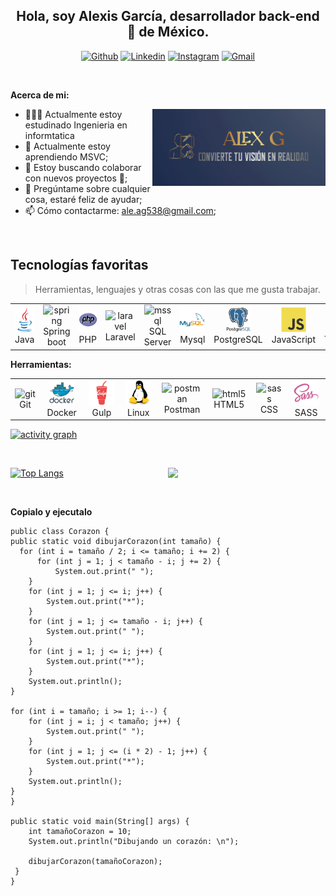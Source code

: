 <!-- Your title -->
<div  align="center">
  
  ## Hola, soy Alexis García, desarrollador back-end 🚀 de México.
    
<!-- Your badges
You can use the website to generate badges: https://shields.io/
-->
  [![Github](https://img.shields.io/badge/-Github-000?style=flat&logo=Github&logoColor=white)](https://github.com/Alex-Gar/Alex-Gar)
  [![Linkedin](https://img.shields.io/badge/-LinkedIn-blue?style=flat&logo=Linkedin&logoColor=white)](www.linkedin.com/in/alex-garcia-73a915314)
  [![Instagram](https://img.shields.io/badge/-Instagram-c13584?style=flat&labelColor=c13584&logo=instagram&logoColor=white)](https://www.instagram.com/_alexgar/)
  [![Gmail](https://img.shields.io/badge/-Gmail-c14438?style=flat&logo=Gmail&logoColor=white)](mailto:ale.ag538@gmail.com)
</div>
    &nbsp;
    
<!-- Talking about you -->
  **Acerca de mi:**
    
<!-- Any image aligned to the right. Beware the width -->
<img width="55%" align="right" alt="Github" src="https://github.com/Alex-Gar/Alex-Gar/blob/main/logo_r.png?raw=true" />
    
- 👨🏽‍💻 Actualmente estoy estudinado Ingenieria en informtatica
- 🌱 Actualmente estoy aprendiendo MSVC;
- 👯 Estoy buscando colaborar con nuevos proyectos 🤝;
- 💬 Pregúntame sobre cualquier cosa, estaré feliz de ayudar;
- 📫 Cómo contactarme: ale.ag538@gmail.com;
    
<br />
    
<h2 align="left" id="macropower-tech">Tecnologías favoritas</h2>
    
> Herramientas, lenguajes y otras cosas con las que me gusta trabajar.
    
  <table>
      <tr>
        <td align="center" width="95">
           <img src="https://raw.githubusercontent.com/devicons/devicon/master/icons/java/java-original.svg" alt="java"
                width="40" height="40" />
          <br>Java
        </td>
         <td align="center" width="95">
            <img src="https://www.vectorlogo.zone/logos/springio/springio-icon.svg" alt="spring" width="40" height="40" />
          <br>Spring boot
        </td>
          <td align="center" width="95"> 
            <img src="https://raw.githubusercontent.com/devicons/devicon/master/icons/php/php-original.svg" alt="php"
                width="40" height="40" />
          <br>PHP
        </td>
        <td align="center" width="95">
            <img src="https://upload.vectorlogo.zone/logos/laravel/images/fd9bffa7-873e-4946-92bc-815ed69faeec.svg"
                alt="laravel" width="40" height="40" />
          <br>Laravel
        </td>
        <td align="center" width="95">
            <img src="https://www.svgrepo.com/show/303229/microsoft-sql-server-logo.svg" alt="mssql" width="40"
                height="40" />
          <br>SQL Server
        </td>
        <td align="center" width="95">
           <img src="https://raw.githubusercontent.com/devicons/devicon/master/icons/mysql/mysql-original-wordmark.svg"
                alt="mysql" width="40" height="40" />     
          <br>Mysql
        </td>
        <td align="center"  width="95">
             <img src="https://raw.githubusercontent.com/devicons/devicon/master/icons/postgresql/postgresql-original-wordmark.svg"
                alt="postgresql" width="40" height="40" />
          <br>PostgreSQL
        </td>
         <td align="center" width="95">
            <img src="https://raw.githubusercontent.com/devicons/devicon/master/icons/javascript/javascript-original.svg"
                alt="javascript" width="40" height="40" />
          <br>JavaScript
        </td>
        <td align="center" width="95">
            <img src="https://raw.githubusercontent.com/devicons/devicon/master/icons/typescript/typescript-original.svg"
                alt="typescript" width="40" height="40" />
          <br>TypeScript
        </td>
      </tr>
    </table>
    
  **Herramientas:**     
<!-- Your languages and tools. Be careful with the alignment. 
You can use this sites to get logos: https://www.vectorlogo.zone or https://simpleicons.org/  
-->
  <table>
      <tr>
        <td align="center" width="95">
                <img src="https://www.vectorlogo.zone/logos/git-scm/git-scm-icon.svg" alt="git" width="40" height="40" />
               <br>Git
        </td>
        <td align="center" width="95">
                <img src="https://raw.githubusercontent.com/devicons/devicon/master/icons/docker/docker-original-wordmark.svg" alt="docker" width="40" height="40" />
          <br>Docker
        </td>
        <td align="center" width="95">
                <img src="https://raw.githubusercontent.com/devicons/devicon/master/icons/gulp/gulp-plain.svg" alt="gulp" width="40" height="40" />
          <br>Gulp
        </td>
        <td align="center" width="95">
                <img src="https://raw.githubusercontent.com/devicons/devicon/master/icons/linux/linux-original.svg" alt="linux" width="40" height="40" />
          <br>Linux
        </td>
        <td align="center" width="95">
                <img src="https://www.vectorlogo.zone/logos/getpostman/getpostman-icon.svg" alt="postman" width="40" height="40" />
          <br>Postman
        </td>
          <td align="center" width="95">
                <img src="https://www.vectorlogo.zone/logos/w3_html5/w3_html5-icon.svg" alt="html5" width="40" height="40" />
          <br>HTML5
        </td>
         <td align="center" width="95">
                    <img src="https://www.vectorlogo.zone/logos/w3_css/w3_css-official.svg" alt="sass" width="40" height="40" />
              <br>CSS
            </td>
        <td align="center" width="95">
             <img src="https://raw.githubusercontent.com/devicons/devicon/master/icons/sass/sass-original.svg" alt="sass" width="40" height="40" />
            <br>SASS
        </td>
      </tr>
    </table>

[![activity graph](https://github-readme-activity-graph.vercel.app/graph?username=Alex-Gar&theme=github-dark-dimmed&custom_title=Guilyx%20Activity%20Graph&hide_border=true)](https://github.com/ashutosh00710/github-readme-activity-graph)

  <!-- Your github readme stats
You can use this api: https://github.com/anuraghazra/github-readme-stats
-->
 &nbsp;
 <div>
<picture>
    <source media="(prefers-color-scheme: dark)" srcset="https://github-readme-stats-ouuan.vercel.app/api?username=Alex-Gar&theme=dark&show_icons=true">
    <img align="right" width="50%" src="https://github-readme-stats-ouuan.vercel.app/api?username=Alex-Gar&show_icons=true">
</picture>

[![Top Langs](https://github-readme-stats.vercel.app/api/top-langs/?username=Alex-Gar&theme=dark)](https://github.com/Alex-Gar/github-readme-stats)
</div>
 &nbsp;
 
**Copialo y ejecutalo**

    public class Corazon {
    public static void dibujarCorazon(int tamaño) {
      for (int i = tamaño / 2; i <= tamaño; i += 2) {
          for (int j = 1; j < tamaño - i; j += 2) {
              System.out.print(" ");
        }
        for (int j = 1; j <= i; j++) {
            System.out.print("*");
        }
        for (int j = 1; j <= tamaño - i; j++) {
            System.out.print(" ");
        }
        for (int j = 1; j <= i; j++) {
            System.out.print("*");
        }
        System.out.println();
    }

    for (int i = tamaño; i >= 1; i--) {
        for (int j = i; j < tamaño; j++) {
            System.out.print(" ");
        }
        for (int j = 1; j <= (i * 2) - 1; j++) {
            System.out.print("*");
        }
        System.out.println();
    }
    }
    
    public static void main(String[] args) {
        int tamañoCorazon = 10;
        System.out.println("Dibujando un corazón: \n");
        
        dibujarCorazon(tamañoCorazon);
     }
    }
